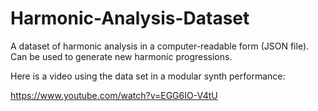 # Harmonic-Analysis-Dataset
A dataset of harmonic analysis in a computer-readable form (JSON file). Can be used to generate new harmonic progressions.

Here is a video using the data set in a modular synth performance:

https://www.youtube.com/watch?v=EGG6IO-V4tU
